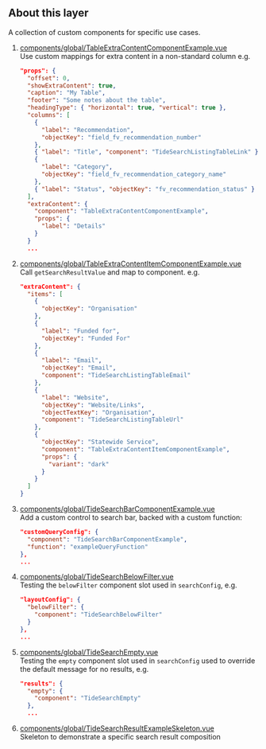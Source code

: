 ## About this layer

A collection of custom components for specific use cases.

1. [components/global/TableExtraContentComponentExample.vue](components/global/TableExtraContentComponentExample.vue)<br> Use custom mappings for extra content in a non-standard column e.g.

    ```json
    "props": {
      "offset": 0,
      "showExtraContent": true,
      "caption": "My Table",
      "footer": "Some notes about the table",
      "headingType": { "horizontal": true, "vertical": true },
      "columns": [
        {
          "label": "Recommendation",
          "objectKey": "field_fv_recommendation_number"
        },
        { "label": "Title", "component": "TideSearchListingTableLink" },
        {
          "label": "Category",
          "objectKey": "field_fv_recommendation_category_name"
        },
        { "label": "Status", "objectKey": "fv_recommendation_status" }
      ],
      "extraContent": {
        "component": "TableExtraContentComponentExample",
        "props": {
          "label": "Details"
        }
      }
      ...
    ```

2. [components/global/TableExtraContentItemComponentExample.vue](components/global/TableExtraContentItemComponentExample.vue)<br> Call `getSearchResultValue` and map to component. e.g.
    ```json
    "extraContent": {
      "items": [
        {
          "objectKey": "Organisation"
        },
        {
          "label": "Funded for",
          "objectKey": "Funded For"
        },
        {
          "label": "Email",
          "objectKey": "Email",
          "component": "TideSearchListingTableEmail"
        },
        {
          "label": "Website",
          "objectKey": "Website/Links",
          "objectTextKey": "Organisation",
          "component": "TideSearchListingTableUrl"
        },
        {
          "objectKey": "Statewide Service",
          "component": "TableExtraContentItemComponentExample",
          "props": {
            "variant": "dark"
          }
        }
      ]
    }
    ```

3. [components/global/TideSearchBarComponentExample.vue](components/global/TideSearchBarComponentExample.vue)<br> Add a custom control to search bar, backed with a custom function:
    ```json
    "customQueryConfig": {
      "component": "TideSearchBarComponentExample",
      "function": "exampleQueryFunction"
    },
    ...
    ```

4. [components/global/TideSearchBelowFilter.vue](components/global/TideSearchBelowFilter.vue)<br> Testing the `belowFilter` component slot used in `searchConfig`, e.g.
    ```json
    "layoutConfig": {
      "belowFilter": {
        "component": "TideSearchBelowFilter"
      }
    },
    ...
    ```

5. [components/global/TideSearchEmpty.vue](components/global/TideSearchEmpty.vue)<br> Testing the `empty` component slot used in `searchConfig` used to override the default message for no results, e.g.
    ```json
    "results": {
      "empty": {
        "component": "TideSearchEmpty"
      },
      ...
    ```

6. [components/global/TideSearchResultExampleSkeleton.vue](components/global/TideSearchResultExampleSkeleton.vue)<br> Skeleton to demonstrate a specific search result composition

